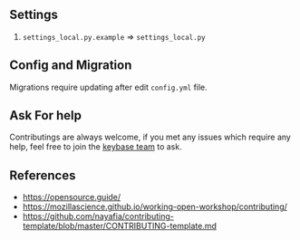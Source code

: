 
## Settings

1. `settings_local.py.example` => `settings_local.py`


## Config and Migration
Migrations require updating after edit `config.yml` file.

## Ask For help
Contributings are always welcome, 
if you met any issues which require any help, 
feel free to join the [keybase team](https://keybase.io/team/pypure.public) to ask.


## References

- https://opensource.guide/
- https://mozillascience.github.io/working-open-workshop/contributing/
- https://github.com/nayafia/contributing-template/blob/master/CONTRIBUTING-template.md
